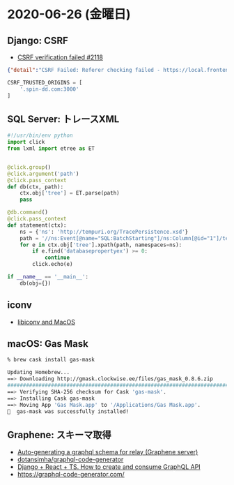 # 2020-06-26 (金曜日)

## Django: CSRF

- [CSRF verification failed #2118](https://github.com/haiwen/seafile/issues/2118#issuecomment-537282437)

~~~json
{"detail":"CSRF Failed: Referer checking failed - https://local.frontend.spin-dd.com:3000/sample does not match any trusted origins."}
~~~

~~~py
CSRF_TRUSTED_ORIGINS = [
    '.spin-dd.com:3000'
]
~~~

## SQL Server: トレースXML

~~~py
#!/usr/bin/env python
import click
from lxml import etree as ET


@click.group()
@click.argument('path')
@click.pass_context
def db(ctx, path):
    ctx.obj['tree'] = ET.parse(path)
    pass

@db.command()
@click.pass_context
def statement(ctx):
    ns = {'ns': 'http://tempuri.org/TracePersistence.xsd'}
    path = '//ns:Event[@name="SQL:BatchStarting"]/ns:Column[@id="1"]/text()'
    for e in ctx.obj['tree'].xpath(path, namespaces=ns):
        if e.find('databasepropertyex') >= 0:
            continue
        click.echo(e)

if __name__ == '__main__':
    db(obj={})

~~~

## iconv

- [libiconv and MacOS](https://stackoverflow.com/questions/12619600/libiconv-and-macos#21443288)

## macOS: Gas Mask

~~~zsh
% brew cask install gas-mask

Updating Homebrew...
==> Downloading http://gmask.clockwise.ee/files/gas_mask_0.8.6.zip
######################################################################## 100.0%
==> Verifying SHA-256 checksum for Cask 'gas-mask'.
==> Installing Cask gas-mask
==> Moving App 'Gas Mask.app' to '/Applications/Gas Mask.app'.
🍺  gas-mask was successfully installed!
~~~

## Graphene: スキーマ取得

- [Auto-generating a graphql schema for relay (Graphene server)](https://stackoverflow.com/questions/46809066/auto-generating-a-graphql-schema-for-relay-graphene-server)
- [dotansimha/graphql-code-generator](https://github.com/dotansimha/graphql-code-generator)
- [Django + React + TS. How to create and consume GraphQL API](https://apirobot.me/posts/django-react-ts-how-to-create-and-consume-graphql-api)
- https://graphql-code-generator.com/